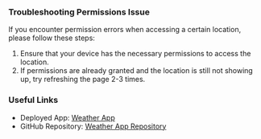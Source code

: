 ### Troubleshooting Permissions Issue

If you encounter permission errors when accessing a certain location, please follow these steps:

1. Ensure that your device has the necessary permissions to access the location.
2. If permissions are already granted and the location is still not showing up, try refreshing the page 2-3 times.

### Useful Links

- Deployed App: [Weather App](https://weather-app-88bd2.web.app/)
- GitHub Repository: [Weather App Repository](https://github.com/Omega3808/Weather-app)
